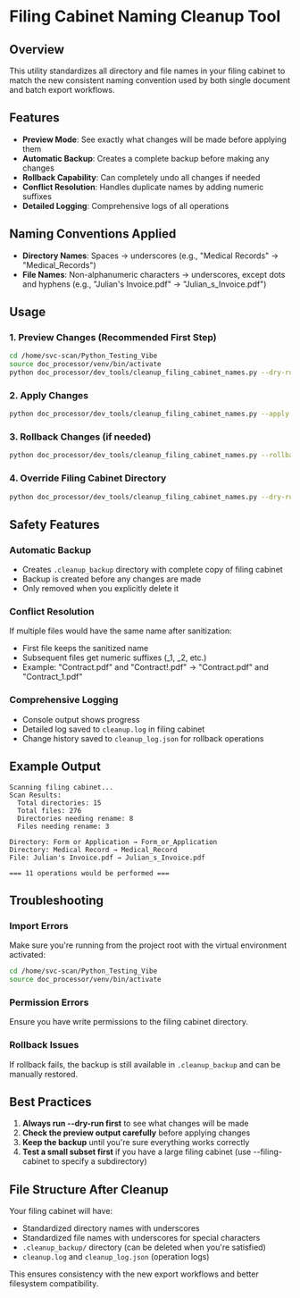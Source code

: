 # Filing Cabinet Naming Cleanup Tool

## Overview
This utility standardizes all directory and file names in your filing cabinet to match the new consistent naming convention used by both single document and batch export workflows.

## Features
- **Preview Mode**: See exactly what changes will be made before applying them
- **Automatic Backup**: Creates a complete backup before making any changes
- **Rollback Capability**: Can completely undo all changes if needed
- **Conflict Resolution**: Handles duplicate names by adding numeric suffixes
- **Detailed Logging**: Comprehensive logs of all operations

## Naming Conventions Applied
- **Directory Names**: Spaces → underscores (e.g., "Medical Records" → "Medical_Records")
- **File Names**: Non-alphanumeric characters → underscores, except dots and hyphens (e.g., "Julian's Invoice.pdf" → "Julian_s_Invoice.pdf")

## Usage

### 1. Preview Changes (Recommended First Step)
```bash
cd /home/svc-scan/Python_Testing_Vibe
source doc_processor/venv/bin/activate
python doc_processor/dev_tools/cleanup_filing_cabinet_names.py --dry-run
```

### 2. Apply Changes
```bash
python doc_processor/dev_tools/cleanup_filing_cabinet_names.py --apply
```

### 3. Rollback Changes (if needed)
```bash
python doc_processor/dev_tools/cleanup_filing_cabinet_names.py --rollback
```

### 4. Override Filing Cabinet Directory
```bash
python doc_processor/dev_tools/cleanup_filing_cabinet_names.py --dry-run --filing-cabinet /path/to/custom/directory
```

## Safety Features

### Automatic Backup
- Creates `.cleanup_backup` directory with complete copy of filing cabinet
- Backup is created before any changes are made
- Only removed when you explicitly delete it

### Conflict Resolution
If multiple files would have the same name after sanitization:
- First file keeps the sanitized name
- Subsequent files get numeric suffixes (_1, _2, etc.)
- Example: "Contract.pdf" and "Contract!.pdf" → "Contract.pdf" and "Contract_1.pdf"

### Comprehensive Logging
- Console output shows progress
- Detailed log saved to `cleanup.log` in filing cabinet
- Change history saved to `cleanup_log.json` for rollback operations

## Example Output

```
Scanning filing cabinet...
Scan Results:
  Total directories: 15
  Total files: 276
  Directories needing rename: 8
  Files needing rename: 3

Directory: Form or Application → Form_or_Application
Directory: Medical Record → Medical_Record
File: Julian's Invoice.pdf → Julian_s_Invoice.pdf

=== 11 operations would be performed ===
```

## Troubleshooting

### Import Errors
Make sure you're running from the project root with the virtual environment activated:
```bash
cd /home/svc-scan/Python_Testing_Vibe
source doc_processor/venv/bin/activate
```

### Permission Errors
Ensure you have write permissions to the filing cabinet directory.

### Rollback Issues
If rollback fails, the backup is still available in `.cleanup_backup` and can be manually restored.

## Best Practices

1. **Always run --dry-run first** to see what changes will be made
2. **Check the preview output carefully** before applying changes
3. **Keep the backup** until you're sure everything works correctly
4. **Test a small subset first** if you have a large filing cabinet (use --filing-cabinet to specify a subdirectory)

## File Structure After Cleanup

Your filing cabinet will have:
- Standardized directory names with underscores
- Standardized file names with underscores for special characters
- `.cleanup_backup/` directory (can be deleted when you're satisfied)
- `cleanup.log` and `cleanup_log.json` (operation logs)

This ensures consistency with the new export workflows and better filesystem compatibility.